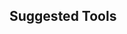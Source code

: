 <section id="suggested-tools">
  <h2>Suggested Tools</h2>
  <div class="suggested-list"></div>
</section>

<script src="../js/suggested.js"></script>